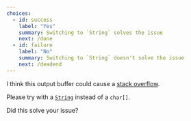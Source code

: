 ```yaml
---
choices:
  - id: success
    label: "Yes"
    summary: Switching to `String` solves the issue
    next: /done
  - id: failure
    label: "No"
    summary: Switching to `String` doesn't solve the issue
    next: /deadend
---
```


I think this output buffer could cause a [stack overflow](https://en.wikipedia.org/wiki/Stack_buffer_overflow).

Please try with a [`String`](https://www.arduino.cc/reference/en/language/variables/data-types/stringobject/) instead of a `char[]`.

Did this solve your issue?